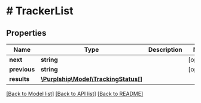 # # TrackerList

## Properties

Name | Type | Description | Notes
------------ | ------------- | ------------- | -------------
**next** | **string** |  | [optional]
**previous** | **string** |  | [optional]
**results** | [**\Purplship\Model\TrackingStatus[]**](TrackingStatus.md) |  |

[[Back to Model list]](../../README.md#models) [[Back to API list]](../../README.md#endpoints) [[Back to README]](../../README.md)
